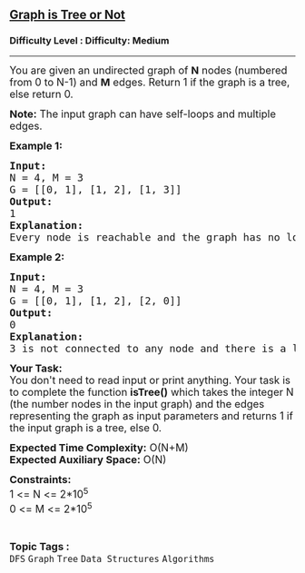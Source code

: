 <h2><a href="https://www.geeksforgeeks.org/problems/is-it-a-tree/1?page=2&category=Graph&sortBy=difficulty">Graph is Tree or Not</a></h2><h3>Difficulty Level : Difficulty: Medium</h3><hr><div class="problems_problem_content__Xm_eO"><p><span style="font-size: 18px;">You are given an undirected graph of <strong>N</strong> nodes (numbered from 0 to N-1) and <strong>M</strong> edges. Return 1 if the graph is a tree, else return 0.</span></p>
<p><span style="font-size: 18px;"><strong>Note:</strong> The input graph can have self-loops and multiple edges.</span></p>
<p><span style="font-size: 18px;"><strong>Example 1:</strong></span></p>
<pre><span style="font-size: 18px;"><strong>Input:</strong></span>
<span style="font-size: 18px;">N = 4, M = 3</span>
<span style="font-size: 18px;">G = [[0, 1], [1, 2], [1, 3]]</span>
<span style="font-size: 18px;"><strong>Output:</strong> <br>1</span>
<span style="font-size: 18px;"><strong>Explanation: <br></strong>Every node is reachable and the graph has no loops, so it is a tree</span>
</pre>
<p><span style="font-size: 18px;"><strong>Example 2:</strong></span></p>
<pre><span style="font-size: 18px;"><strong>Input:
</strong></span><span style="font-size: 18px;">N = 4, M = 3</span>
<span style="font-size: 18px;">G = [[0, 1], [1, 2], [2, 0]]</span>
<span style="font-size: 18px;"><strong>Output:</strong> <br>0</span>
<span style="font-size: 18px;"><strong>Explanation:</strong> <br>3 is not connected to any </span><span style="font-size: 18px;">node and there is a loop 0-&gt;1-&gt;2-&gt;0, so</span> <span style="font-size: 18px;">it is not a tree.</span>
</pre>
<p><span style="font-size: 18px;"><strong>Your Task:&nbsp;&nbsp;</strong><br>You don't need to read input or print anything. Your task is to complete the function&nbsp;<strong>isTree()</strong> which takes the integer N (the number nodes in the input graph) and the edges representing the graph as input parameters and returns 1 if the input graph is a tree, else 0.</span></p>
<p><span style="font-size: 18px;"><strong>Expected Time Complexity:</strong> O(N+M)<br><strong>Expected Auxiliary Space:</strong> O(N)</span></p>
<p><span style="font-size: 18px;"><strong>Constraints:</strong><br>1 &lt;= N &lt;= 2*10<sup>5</sup><br>0 &lt;= M &lt;= 2*10<sup>5</sup></span></p></div><br><p><span style=font-size:18px><strong>Topic Tags : </strong><br><code>DFS</code>&nbsp;<code>Graph</code>&nbsp;<code>Tree</code>&nbsp;<code>Data Structures</code>&nbsp;<code>Algorithms</code>&nbsp;